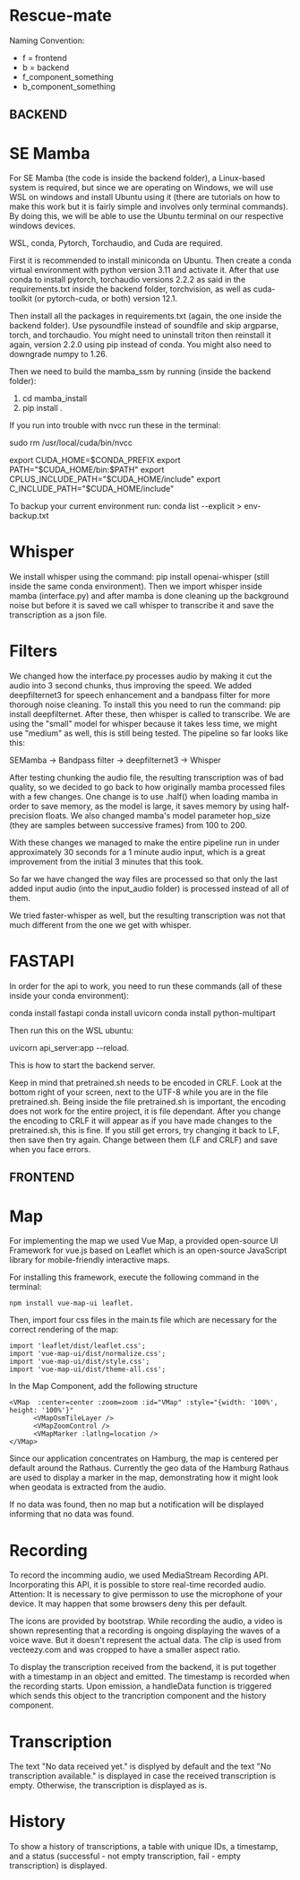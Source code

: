 # Rescue-mate

Naming Convention:
- f = frontend
- b = backend
- f_component_something
- b_component_something

## BACKEND
# SE Mamba
For SE Mamba (the code is inside the backend folder), a Linux-based system is required, but since we are operating on Windows, we will use WSL on windows and install Ubuntu using it (there are tutorials on how to make this work but it is fairly simple and involves only terminal commands). By doing this, we will be able to use the Ubuntu terminal on our respective windows devices.


WSL, conda, Pytorch, Torchaudio, and Cuda are required. 


First it is recommended to install miniconda on Ubuntu. Then create a conda virtual environment with python version 3.11 and activate it. After that use conda to install pytorch, torchaudio versions 2.2.2 as said in the requirements.txt inside the backend folder, torchvision, as well as cuda-toolkit (or pytorch-cuda, or both) version 12.1.


Then install all the packages in requirements.txt (again, the one inside the backend folder). Use pysoundfile instead of soundfile and skip argparse, torch, and torchaudio. You might need to uninstall triton then reinstall it again, version 2.2.0 using pip instead of conda. You might also need to downgrade numpy to 1.26. 


Then we need to build the mamba_ssm by running (inside the backend folder): 
1.  cd mamba_install
2.    pip install .



If you run into trouble with nvcc run these in the terminal: 

sudo rm /usr/local/cuda/bin/nvcc

export CUDA_HOME=$CONDA_PREFIX
export PATH="$CUDA_HOME/bin:$PATH"
export CPLUS_INCLUDE_PATH="$CUDA_HOME/include"
export C_INCLUDE_PATH="$CUDA_HOME/include"


To backup your current environment run: 
conda list --explicit > env-backup.txt


# Whisper
We install whisper using the command: pip install openai-whisper (still inside the same conda environment). 
Then we import whisper inside mamba (interface.py) and after mamba is done cleaning up the background noise but before it is saved we call whisper to transcribe it and save the transcription as a json file. 


# Filters
We changed how the interface.py processes audio by making it cut the audio into 3 second chunks, thus improving the speed. We added deepfilternet3 for speech enhancement and a bandpass filter for more thorough noise cleaning. To install this you need to run the command: pip install deepfilternet. After these, then whisper is called to transcribe. We are using the "small" model for whisper because it takes less time, we might use "medium" as well, this is still being tested. The pipeline so far looks like this: 


SEMamba -> Bandpass filter -> deepfilternet3 -> Whisper


After testing chunking the audio file, the resulting transcription was of bad quality, so we decided to go back to how originally mamba processed files with a few changes. One change is to use .half() when loading mamba in order to save memory, as the model is large, it saves memory by using half-precision floats. 
We also changed mamba's model parameter hop_size (they are samples between successive frames) from 100 to 200. 


With these changes we managed to make the entire pipeline run in under approximately 30 seconds for a 1 minute audio input, which is a great improvement from the initial 3 minutes that this took.


So far we have changed the way files are processed so that only the last added input audio (into the input_audio folder) is processed instead of all of them.


We tried faster-whisper as well, but the resulting transcription was not that much different from the one we get with whisper. 



# FASTAPI
In order for the api to work, you need to run these commands (all of these inside your conda environment): 


conda install fastapi
conda install uvicorn
conda install python-multipart


Then run this on the WSL ubuntu: 


uvicorn api_server:app --reload. 

This is how to start the backend server. 

Keep in mind that pretrained.sh needs to be encoded in CRLF. Look at the bottom right of your screen, next to the UTF-8 while you are in the file pretrained.sh. Being inside the file pretrained.sh is important, the encoding does not work for the entire project, it is file dependant. After you change the encoding to CRLF it will appear as if you have made changes to the pretrained.sh, this is fine. If you still get errors, try changing it back to LF, then save then try again. Change between them (LF and CRLF) and save when you face errors. 


## FRONTEND
# Map

For implementing the map we used Vue Map, a provided open-source UI Framework for vue.js based on Leaflet which is an open-source JavaScript library
for mobile-friendly interactive maps.

For installing this framework, execute the following command in the terminal: 

```
npm install vue-map-ui leaflet.
```

Then, import four css files in the main.ts file which are necessary for the correct rendering of the map:

```
import 'leaflet/dist/leaflet.css';
import 'vue-map-ui/dist/normalize.css';
import 'vue-map-ui/dist/style.css';
import 'vue-map-ui/dist/theme-all.css';
```
In the Map Component, add the following structure

```
<VMap  :center=center :zoom=zoom :id="VMap" :style="{width: '100%', height: '100%'}"
      <VMapOsmTileLayer />
      <VMapZoomControl />
      <VMapMarker :latlng=location />
</VMap>
```

Since our application concentrates on Hamburg, the map is centered per default around the Rathaus. 
Currently the geo data of the Hamburg Rathaus are used to display a marker in the map, demonstrating how it might look when geodata is extracted from the audio.

If no data was found, then no map but a notification will be displayed informing that no data was found.


# Recording

To record the incomming audio, we used MediaStream Recording API. Incorporating this API, it is possible to store real-time recorded audio.
Attention: It is necessary to give permisson to use the microphone of your device. It may happen that some browsers deny this per default. 

The icons are provided by bootstrap. While recording the audio, a video is shown representing that a recording is ongoing displaying the waves of a voice wave. But it doesn't represent the actual data. The clip is used from vecteezy.com and was cropped to have a smaller aspect ratio.

To display the transcription received from the backend, it is put together with a timestamp in an object and emitted. The timestamp is recorded when the recording starts. Upon emission, a handleData function is triggered which sends this object to the trancription component and the history component. 

# Transcription

The text "No data received yet." is displyed by default and the text "No transcription available." is displayed in case the received transcription is empty. Otherwise, the transcription is displayed as is.


# History

To show a history of transcriptions, a table with unique IDs, a timestamp, and a status (successful - not empty transcription, fail - empty transcription) is displayed.
